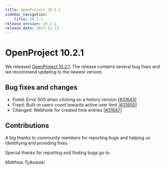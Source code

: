 ```yaml
---
title: OpenProject 10.2.1
sidebar_navigation:
    title: 10.2.1
release_version: 10.2.1
release_date: 2019-11-13
---
```


# OpenProject 10.2.1

We released [OpenProject 10.2.1](https://community.openproject.org/versions/1404).
The release contains several bug fixes and we recommend updating to the newest version.

## Bug fixes and changes

- Fixed: Error 500 when clicking on a history version [[#31643](https://community.openproject.org/wp/31643)]
- Fixed: Built-in users count towards active user limit [[#31650](https://community.openproject.org/wp/31650)]
- Changed: Webhook for created time entries [[#31647](https://community.openproject.org/wp/31647)]

## Contributions

A big thanks to community members for reporting bugs and helping us identifying and providing fixes.

Special thanks for reporting and finding bugs go to

*Matthias Tylkowski*
